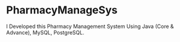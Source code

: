 # PharmacyManageSys
I Developed this Pharmacy Management System Using Java (Core &amp; Advance), MySQL, PostgreSQL.
